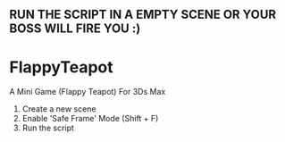 ## RUN THE SCRIPT IN A EMPTY SCENE OR YOUR BOSS WILL FIRE YOU :)
# FlappyTeapot
A Mini Game (Flappy Teapot) For 3Ds Max

1. Create a new scene
2. Enable 'Safe Frame' Mode (Shift + F)
3. Run the script
